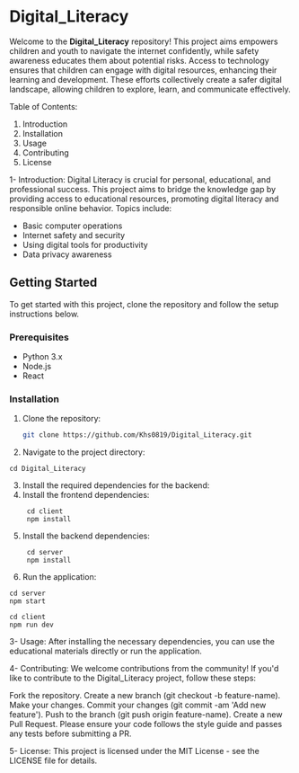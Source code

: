 
# Digital_Literacy
Welcome to the **Digital_Literacy** repository! This project aims empowers children and youth to navigate the internet confidently, while safety awareness educates them about potential risks. Access to technology ensures that children can engage with digital resources, enhancing their learning and development. These efforts collectively create a safer digital landscape, allowing children to explore, learn, and communicate effectively.

Table of Contents:
1. Introduction
2. Installation
3. Usage
4. Contributing
5. License

1- Introduction:
Digital Literacy is crucial for personal, educational, and professional success. This project aims to bridge the knowledge gap by providing access to educational resources, promoting digital literacy and responsible online behavior. Topics include:

* Basic computer operations
* Internet safety and security
* Using digital tools for productivity
* Data privacy awareness


## Getting Started

To get started with this project, clone the repository and follow the setup instructions below.

### Prerequisites

- Python 3.x
- Node.js
- React

### Installation

1. Clone the repository:

   ```bash
   git clone https://github.com/Khs0819/Digital_Literacy.git
   ```
   
2. Navigate to the project directory:

  ```
  cd Digital_Literacy
  ```

3. Install the required dependencies for the backend:
4. Install the frontend dependencies:
   ```
    cd client
    npm install

4. Install the backend dependencies:
   ```
    cd server
    npm install

5. Run the application:


  ```
  cd server
  npm start
  ```
  ```
  cd client
  npm run dev
  ```

3- Usage:
After installing the necessary dependencies, you can use the educational materials directly or run the application.


4- Contributing:
We welcome contributions from the community! If you'd like to contribute to the Digital_Literacy project, follow these steps:

Fork the repository.
Create a new branch (git checkout -b feature-name).
Make your changes.
Commit your changes (git commit -am 'Add new feature').
Push to the branch (git push origin feature-name).
Create a new Pull Request.
Please ensure your code follows the style guide and passes any tests before submitting a PR.

5- License:
This project is licensed under the MIT License - see the LICENSE file for details.

